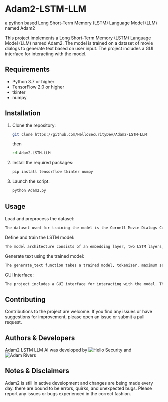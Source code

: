 # Adam2-LSTM-LLM
a python based Long Short-Term Memory (LSTM) Language Model (LLM) named Adam2

This project implements a Long Short-Term Memory (LSTM) Language Model (LLM) named Adam2. The model is trained on a dataset of movie dialogs to generate text based on user input. The project includes a GUI interface for interacting with the model.

## Requirements

- Python 3.7 or higher
- TensorFlow 2.0 or higher
- tkinter
- numpy

## Installation

1. Clone the repository:

   ```bash
   git clone https://github.com/HelloSecurityDev/Adam2-LSTM-LLM
   ```
   then
   ```bash
   cd Adam2-LSTM-LLM
   ```
3. Install the required packages:
   ```bash
   pip install tensorflow tkinter numpy

4. Launch the script:
   ```bash
   python Adam2.py

## Usage
Load and preprocess the dataset:
```bash
The dataset used for training the model is the Cornell Movie Dialogs Corpus. The dataset will be automatically downloaded and extracted.
```
Define and train the LSTM model:
```bash
The model architecture consists of an embedding layer, two LSTM layers, and a dense layer. The model is trained using the Adam optimizer and sparse categorical cross-entropy loss.
```
Generate text using the trained model:
```bash
The generate_text function takes a trained model, tokenizer, maximum sequence length, seed text, and number of words to generate as input. It generates text by predicting the next word based on the seed text.
```
GUI Interface:
```bash
The project includes a GUI interface for interacting with the model. The interface allows users to enter text and receive responses generated by the model.
```
## Contributing
Contributions to the project are welcome. If you find any issues or have suggestions for improvement, please open an issue or submit a pull request.

## Authors & Developers
Adam2 LSTM LLM AI was developed by ![Hello Security](https://www.hellosecurityllc.github.io) and ![Adam Rivers](https://www.abtzpro.github.io)

## Notes & Disclaimers
Adam2 is still in active development and changes are being made every day. there are bound to be errors, quirks, and unexpected bugs. Please report any issues or bugs experienced in the correct fashion.
